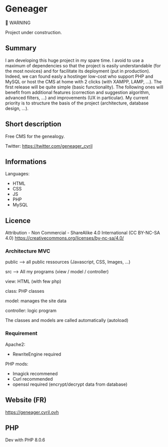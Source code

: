 # Geneager

:construction_worker: WARNING

Project under construction.

## Summary
I am developing this huge project in my spare time. I avoid to use a maximum of dependencies so that the project is easily understandable (for the most novices) and for facilitate its deployment (put in production). Indeed, we can found easly a hostinger low-cost who support PHP and MySQL or host the CMS at home with 2 clicks (with XAMPP, LAMP, ...). The first release will be quite simple (basic functionality). The following ones will benefit from additional features (correction and suggestion algorithm, advanced filters, ...) and improvements (UX in particular). My current priority is to structure the basis of the project (architecture, database design, ...).
## Short description
Free CMS for the genealogy.

Twitter: https://twitter.com/geneager_cyril

## Informations
Languages:

- HTML
- CSS
- JS
- PHP
- MySQL

## Licence
Attribution - Non Commercial - ShareAlike 4.0 International (CC BY-NC-SA 4.0)
https://creativecommons.org/licenses/by-nc-sa/4.0/

### Architecture MVC
public --> all public ressources (Javascript, CSS, Images, ...)

src --> All my programs (view / model / controller)

view: HTML (with few php)

class: PHP classes

model: manages the site data

controller: logic program

The classes and models are called automatically (autoload)

### Requirement
Apache2:
- RewriteEngine required

PHP mods: 
- Imagick recommened
- Curl recommended
- openssl required (encrypt/decrypt data from database)

## Website (FR)
https://geneager.cyril.ovh

## PHP
Dev with PHP 8.0.6